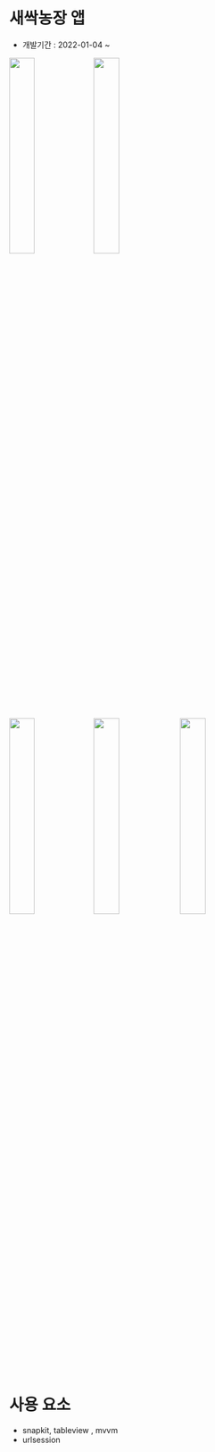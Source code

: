 # 새싹농장 앱 

- 개발기간 : 2022-01-04 ~ 

<img src ="https://user-images.githubusercontent.com/26668309/149769812-5ba2058a-e1eb-4392-a30a-641e4b474b11.png" width=30%><img src ="https://user-images.githubusercontent.com/26668309/149769916-5e69cee0-9d09-49f4-bba2-498aa08dad28.png" width=30%> 

<img src ="https://user-images.githubusercontent.com/26668309/149772181-2fd28b2d-25b7-4336-b4d5-4d6888570e83.png" width=30%><img src ="https://user-images.githubusercontent.com/26668309/149772256-03b0a4f3-daf7-483a-a012-620c17beb16d.png" width=30%>
<img src ="https://user-images.githubusercontent.com/26668309/149772263-cca5dcc7-eba5-4776-b014-3d16f026de30.png" width=30%>



# 사용 요소
- snapkit, tableview , mvvm
- urlsession

